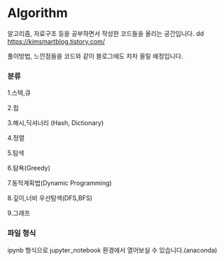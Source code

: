 # Algorithm

알고리즘, 자료구조 등을 공부하면서 작성한 코드들을 올리는 공간입니다.
dd
https://kimsmartblog.tistory.com/

풀이방법, 느낀점들을 코드와 같이 블로그에도 차차 올릴 예정입니다.


### 분류

1.스택,큐

2.힙

3.해시,딕셔너리 (Hash, Dictionary)

4.정렬

5.탐색

6.탐욕(Greedy)

7.동적계획법(Dynamic Programming)

8.깊이,너비 우선탐색(DFS,BFS)

9.그래프

### 파일 형식

ipynb 형식으로 jupyter_notebook 환경에서 열어보실 수 있습니다.(anaconda)
